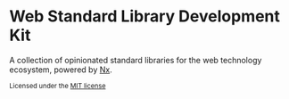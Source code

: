 # Web Standard Library Development Kit

A collection of opinionated standard libraries for the web technology ecosystem, powered by [Nx](./NX.md).

<small>Licensed under the [MIT license](./LICENSE)</small>
